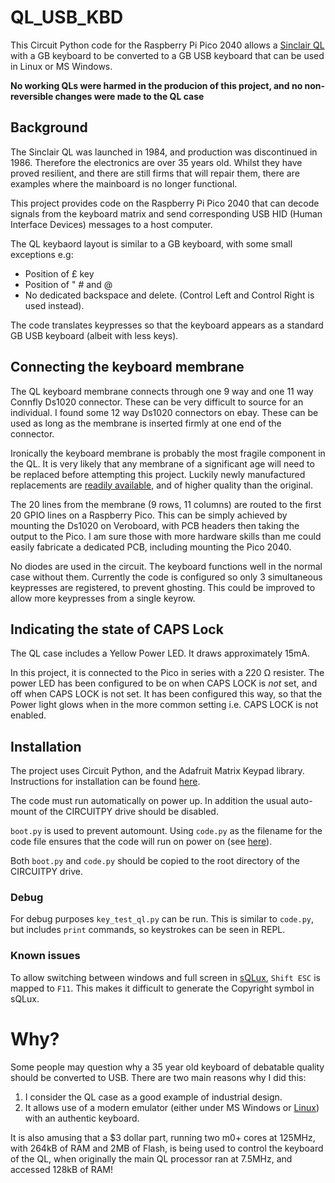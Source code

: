 # QL_USB_KBD
This Circuit Python code for the Raspberry Pi Pico 2040 allows a [Sinclair QL](https://en.wikipedia.org/wiki/Sinclair_QL) with a GB keyboard to be converted to a GB USB keyboard that can be used in Linux or MS Windows.

**No working QLs were harmed in the producion of this project, and no non-reversible changes were made to the QL case**

## Background
The Sinclair QL was launched in 1984, and production was discontinued in 1986. Therefore the electronics are over 35 years old. Whilst they have proved resilient, and there are still firms that will repair them, there are examples where the mainboard is no longer functional. 

This project provides code on the Raspberry Pi Pico 2040 that can decode signals from the keyboard matrix and send corresponding USB HID (Human Interface Devices) messages to a host computer.

The QL keybaord layout is similar to a GB keyboard, with some small exceptions e.g:  
+ Position of £ key  
+ Position of " # and @  
+ No dedicated backspace and delete. (Control Left and Control Right is used instead).

The code translates keypresses so that the keyboard appears as a standard GB USB keyboard (albeit with less keys).

## Connecting the keyboard membrane
The QL keyboard membrane connects through one 9 way and one 11 way Connfly Ds1020 connector. These can be very difficult to source for an individual. I found some 12 way Ds1020 connectors on ebay. These can be used as long as the membrane is inserted firmly at one end of the connector.

Ironically the keyboard membrane is probably the most fragile component in the QL. It is very likely that any membrane of a significant age will need to be replaced before attempting this project. Luckily newly manufactured replacements are [readily available](https://www.sellmyretro.com/offer/details/new-sinclair-ql-keyboard-membrane-2340), and of higher quality than the original.

The 20 lines from the membrane (9 rows, 11 columns) are routed to the first 20 GPIO lines on a Raspberry Pico. This can be simply achieved by mounting the Ds1020 on Veroboard, with PCB headers then taking the output to the Pico. I am sure those with more hardware skills than me could easily fabricate a dedicated PCB, including mounting the Pico 2040.

No diodes are used in the circuit. The keyboard functions well in the normal case without them. Currently the code is configured so only 3 simultaneous keypresses are registered, to prevent ghosting. This could be improved to allow more keypresses from a single keyrow.  

## Indicating the state of CAPS Lock
The QL case includes a Yellow Power LED. It draws approximately 15mA.

In this project, it is connected to the Pico in series with a 220 Ω resister. The power LED has been configured to be on when CAPS LOCK is *not* set, and off when CAPS LOCK is not set. It has been configured this way, so that the Power light glows when in the more common setting i.e. CAPS LOCK is not enabled.

## Installation
The project uses Circuit Python, and the Adafruit Matrix Keypad library. Instructions for installation can be found [here](https://learn.adafruit.com/matrix-keypad/python-circuitpython).

The code must run automatically on power up. In addition the usual auto-mount of the CIRCUITPY drive should be disabled. 

`boot.py` is used to prevent automount. Using `code.py` as the filename for the code file ensures that the code will run on power on (see [here](https://learn.adafruit.com/customizing-usb-devices-in-circuitpython/circuitpy-midi-serial)).

Both `boot.py` and `code.py` should be copied to the root directory of the CIRCUITPY drive.

### Debug
For debug purposes `key_test_ql.py` can be run. This is similar to `code.py`, but includes `print` commands, so keystrokes can be seen in REPL.

### Known issues
To allow switching between windows and full screen in [sQLux](https://github.com/SinclairQL/sQLux), `Shift ESC` is mapped to `F11`. This makes it difficult to generate the Copyright symbol in sQLux.

# Why?
Some people may question why a 35 year old keyboard of debatable quality should be converted to USB. There are two main reasons why I did this:
1) I consider the QL case as a good example of industrial design.
2) It allows use of a modern emulator (either under MS Windows or [Linux](https://github.com/SinclairQL/sQLux)) with an authentic keyboard.

It is also amusing that a $3 dollar part, running two m0+ cores at 125MHz, with 264kB of RAM and 2MB of Flash, is being used to control the keyboard of the QL, when originally the main QL processor ran at 7.5MHz, and accessed 128kB of RAM!
